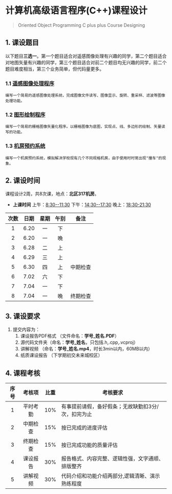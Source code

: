 # 计算机高级语言程序(C++)课程设计
> Oriented Object Programming C plus plus Course Designing

## 1. 课设题目
以下题目**三选一**。第一个题目适合对遥感图像处理有兴趣的同学，第二个题目适合对地图矢量有兴趣的同学，第三个题目适合对前二个题目均无兴趣的同学，前二个题目难度相当，第三个业务简单，但代码量更多。

### 1.1 [遥感图像处理程序](docs/RSImage/README.md)
```
编写一个简易的遥感图像处理系统，完成图像文件读写、图像显示、旋转、重采样、滤波等图像处理功能。
```

### 1.2 [图形绘制程序](docs/MapDraw/README.md)
```
编写一个简易的栅格图像矢量化程序。以栅格图像为底图，实现点、线、多边形的绘制、矢量读写的功能。
```

### 1.3 [机房预约系统](docs/ClassReserve/README.md)
```
编写一个机房预约系统，模拟解决学校现有几个不同规格机房，由于使用时时常出现"撞车"的现象。
```

## 2. 课设时间
课程设计2周，共8次课，地点：**北区317机房**。
- **上课时间** 上午：<u>8:30--11:30</u> 下午：<u>14:30--17:30</u>  晚上：<u>18:30-21:30</u>

 次数 | 日期 | 星期 | 午别 |    备注 
 :--: | :--: | :--: | :--: | :--------: 
  1   | 6.20 |  一  |  下  |            
  2   | 6.20 |  一  |  晚  |            
  3   | 6.28 |  二  |  上  |            
  4   | 6.29 |  三  |  上  |            
  5   | 6.30 |  四  |  上  |  中期检查 
  6   | 7.02 |  六  |  下  |            
  7   | 7.04 |  一  |  下  |            
  8   | 7.04 |  一  |  晚  |  终期检查  

## 3. 课设要求
1. 提交内容为：
   1. 课设报告PDF格式 （文件命名：**学号_姓名.PDF**）
   2. 源代码文件夹（命名：**学号_姓名**，只包括.h,.cpp,.vcproj）
   3. 讲解视频 （命名：**学号_姓名.mp4**，时长3min以内，60MB以内）
   4. 纸质课设报告 （下学期初交未来城校区）

## 4. 课程考核
|序号|考核项|比重|考核要求|
|:---:|:---:|:---:|---|
|1|平时考勤|10%|有事提前请假，备好假条；无故缺勤扣3分/次，扣完为止|
|2|中期检查|15%|按已完成的进度评估|
|3|终期检查|15%|按已完成功能的质量评估|
|4|课设报告|30%|报告格式、内容完整、逻辑性强，文字通顺、排版整齐|
|5|讲解视频|30%|代码介绍和功能介绍两部分,逻辑清晰、演示熟练程度|
